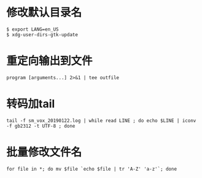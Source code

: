 # 修改默认目录名
    $ export LANG=en_US
    $ xdg-user-dirs-gtk-update
# 重定向输出到文件
    program [arguments...] 2>&1 | tee outfile
# 转码加tail
    tail -f sm_vox_20190122.log | while read LINE ; do echo $LINE | iconv -f gb2312 -t UTF-8 ; done
# 批量修改文件名
    for file in *; do mv $file `echo $file | tr 'A-Z' 'a-z'`; done
